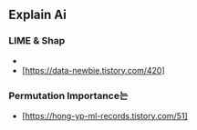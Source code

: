 ## Explain Ai 

### LIME & Shap

-
- [https://data-newbie.tistory.com/420]

###  Permutation Importance는

-  [https://hong-yp-ml-records.tistory.com/51]
